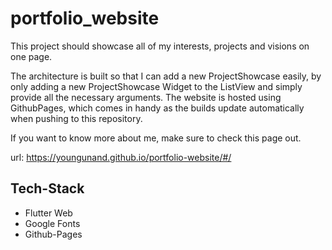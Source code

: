 # portfolio_website

This project should showcase all of my interests, projects and visions on one page.

The architecture is built so that I can add a new ProjectShowcase easily, by only adding a new ProjectShowcase Widget to the ListView 
and simply provide all the necessary arguments. The website is hosted using GithubPages, which comes in handy as the builds update automatically
when pushing to this repository.

If you want to know more about me, make sure to check this page out.

url: https://youngunand.github.io/portfolio-website/#/


## Tech-Stack
 - Flutter Web
 - Google Fonts
 - Github-Pages


